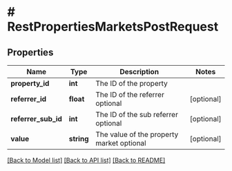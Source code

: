 # # RestPropertiesMarketsPostRequest

## Properties

Name | Type | Description | Notes
------------ | ------------- | ------------- | -------------
**property_id** | **int** | The ID of the property |
**referrer_id** | **float** | The ID of the referrer optional | [optional]
**referrer_sub_id** | **int** | The ID of the sub referrer optional | [optional]
**value** | **string** | The value of the property market optional | [optional]

[[Back to Model list]](../../README.md#models) [[Back to API list]](../../README.md#endpoints) [[Back to README]](../../README.md)
